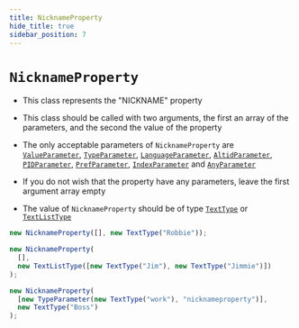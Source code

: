 ```yaml
---
title: NicknameProperty
hide_title: true
sidebar_position: 7
---
```


# `NicknameProperty`

- This class represents the "NICKNAME" property

- This class should be called with two arguments, the first an array of the parameters, and the second the value of the property

- The only acceptable parameters of `NicknameProperty` are
  [`ValueParameter`](/documentation/parameters/valueparameter), [`TypeParameter`](/documentation/parameters/typeparameter), [`LanguageParameter`](/documentation/parameters/languageparameter), [`AltidParameter`](/documentation/parameters/altidparameter), [`PIDParameter`](/documentation/parameters/pidparameter), [`PrefParameter`](/documentation/parameters/prefparameter), [`IndexParameter`](/documentation/parameters/indexparameter) and [`AnyParameter`](/documentation/parameters/anyparameter)

- If you do not wish that the property have any parameters, leave the first argument array empty

- The value of `NicknameProperty` should be of type [`TextType`](/documentation/values/texttype-and-textlisttype) or [`TextListType`](/documentation/values/texttype-and-textlisttype)

```js
new NicknameProperty([], new TextType("Robbie"));

new NicknameProperty(
  [],
  new TextListType([new TextType("Jim"), new TextType("Jimmie")])
);

new NicknameProperty(
  [new TypeParameter(new TextType("work"), "nicknameproperty")],
  new TextType("Boss")
);
```
